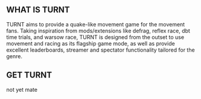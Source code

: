 ## WHAT IS TURNT

TURNT aims to provide a quake-like movement game for the movement fans. Taking inspiration from mods/extensions like defrag, reflex race, dbt time trials, and warsow race, TURNT is designed from the outset to use movement and racing as its flagship game mode, as well as provide excellent leaderboards, streamer and spectator functionality tailored for the genre.


## GET TURNT

not yet mate
